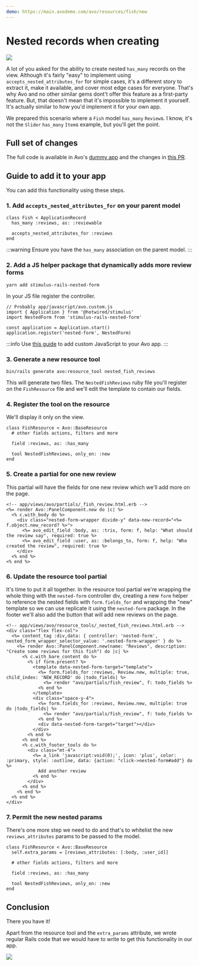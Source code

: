 ```yaml
---
demo: https://main.avodemo.com/avo/resources/fish/new
---
```


# Nested records when creating

![](/assets/img/recipes/nested-records-when-creating/nested-records-demo.gif)

A lot of you asked for the ability to create nested `has_many` records on the <New /> view. Although it's fairly "easy" to implement using `accepts_nested_attributes_for` for simple cases, it's a different story to extract it, make it available, and cover most edge cases for everyone.
That's why Avo and no other similar gems dont't offer this feature as a first-party feature.
But, that doesn't mean that it's impossible to implement it yourself. It's actually similar to how you'd implement it for your own app.

We prepared this scenario where a `Fish` model `has_many` `Review`s. I know, it's not the `Slider` `has_many` `Item`s example, but you'll get the point.

## Full set of changes

The full code is available in Avo's [dummy app](https://github.com/avo-hq/avo/tree/main/spec/dummy) and the changes in [this PR](https://github.com/avo-hq/avo/pull/1472).

## Guide to add it to your app

You can add this functionality using these steps.

### 1. Add `accepts_nested_attributes_for` on your parent model

```ruby{4}
class Fish < ApplicationRecord
  has_many :reviews, as: :reviewable

  accepts_nested_attributes_for :reviews
end
```

:::warning
Ensure you have the `has_many` association on the parent model.
:::

### 2. Add a JS helper package that dynamically adds more review forms

`yarn add stimulus-rails-nested-form`

In your JS file register the controller.

```js{3,6}
// Probably app/javascript/avo.custom.js
import { Application } from '@hotwired/stimulus'
import NestedForm from 'stimulus-rails-nested-form'

const application = Application.start()
application.register('nested-form', NestedForm)
```

:::info
Use [this guide](./../custom-asset-pipeline.html#add-custom-js-code-and-stimulus-controllers) to add custom JavaScript to your Avo app.
:::

### 3. Generate a new resource tool

`bin/rails generate avo:resource_tool nested_fish_reviews`

This will generate two files. The `NestedFishReviews` ruby file you'll register on the `FishResource` file and we'll edit the template to contain our fields.

### 4. Register the tool on the resource

We'll display it only on the <New /> view.

```ruby{6}
class FishResource < Avo::BaseResource
  # other fields actions, filters and more

  field :reviews, as: :has_many

  tool NestedFishReviews, only_on: :new
end
```

### 5. Create a partial for one new review

This partial will have the fields for one new review which we'll add more on the page.

```erb
<!-- app/views/avo/partials/_fish_review.html.erb -->
<%= render Avo::PanelComponent.new do |c| %>
  <% c.with_body do %>
    <div class="nested-form-wrapper divide-y" data-new-record="<%= f.object.new_record? %>">
      <%= avo_edit_field :body, as: :trix, form: f, help: "What should the review say", required: true %>
      <%= avo_edit_field :user, as: :belongs_to, form: f, help: "Who created the review", required: true %>
    </div>
  <% end %>
<% end %>
```

### 6. Update the resource tool partial

It's time to put it all together. In the resource tool partial we're wrapping the whole thing with the `nested-form` controller div, creating a new `form` helper to reference the nested fields with `form.fields_for` and wrapping the "new" template so we can use replicate it using the `nested-form` package.
In the footer we'll also add the button that will add new reviews on the page.

```erb
<!-- app/views/avo/resource_tools/_nested_fish_reviews.html.erb -->
<div class="flex flex-col">
  <%= content_tag :div,data: { controller: 'nested-form', nested_form_wrapper_selector_value: '.nested-form-wrapper' } do %>
    <%= render Avo::PanelComponent.new(name: "Reviews", description: "Create some reviews for this fish") do |c| %>
      <% c.with_bare_content do %>
        <% if form.present? %>
          <template data-nested-form-target="template">
            <%= form.fields_for :reviews, Review.new, multiple: true, child_index: 'NEW_RECORD' do |todo_fields| %>
              <%= render "avo/partials/fish_review", f: todo_fields %>
            <% end %>
          </template>
          <div class="space-y-4">
            <%= form.fields_for :reviews, Review.new, multiple: true do |todo_fields| %>
              <%= render "avo/partials/fish_review", f: todo_fields %>
            <% end %>
            <div data-nested-form-target="target"></div>
          </div>
        <% end %>
      <% end %>
      <% c.with_footer_tools do %>
        <div class="mt-4">
          <%= a_link 'javascript:void(0);', icon: 'plus', color: :primary, style: :outline, data: {action: "click->nested-form#add"} do %>
            Add another review
          <% end %>
        </div>
      <% end %>
    <% end %>
  <% end %>
</div>
```

### 7. Permit the new nested params

There's one more step we need to do and that's to whitelist the new `reviews_attributes` params to be passed to the model.

```ruby{2}
class FishResource < Avo::BaseResource
  self.extra_params = [reviews_attributes: [:body, :user_id]]

  # other fields actions, filters and more

  field :reviews, as: :has_many

  tool NestedFishReviews, only_on: :new
end
```

## Conclusion

There you have it!

Apart from the resource tool and the `extra_params` attribute, we wrote regular Rails code that we would have to write to get this functionality in our app.

![](/assets/img/recipes/nested-records-when-creating/nested-records-demo.gif)
